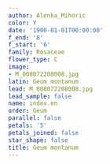 ```yaml
---
author: Alenka_Mihoric
color: Y
date: '1900-01-01T00:00:00'
f_end: '8'
f_start: '6'
family: Rosaceae
flower_type: C
image:
- M_008072208008.jpg
latin: Geum montanum
lead: M_008072208008.jpg
lead_sample: false
name: index.en
order: Geum
parallel: false
petals: '5'
petals_joined: false
star_shape: false
title: Geum montanum
---
```

